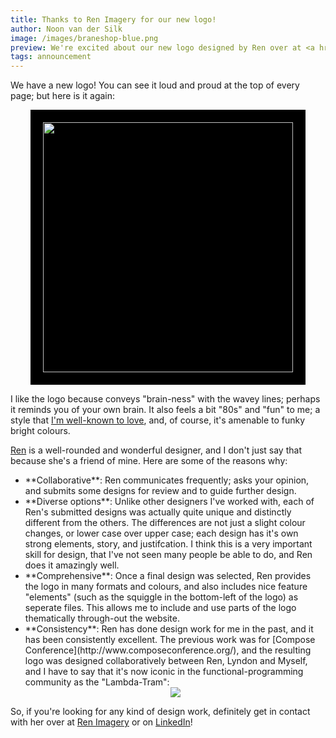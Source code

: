 ```yaml
---
title: Thanks to Ren Imagery for our new logo!
author: Noon van der Silk
image: /images/braneshop-blue.png
preview: We're excited about our new logo designed by Ren over at <a href="https://www.theloop.com.au/renlemon/portfolio/Graphic-Designer/Melbourne">Ren Imagery</a>!
tags: announcement
---
```


We have a new logo! You can see it loud and proud at the top of every page;
but here is it again:

<center><img style='background: black; padding: 20px;' src="/images/braneshop-blue.png" width="400" /></center>

I like the logo because conveys "brain-ness" with the wavey
lines; perhaps it reminds you of your own brain. It also feels a bit "80s"
and "fun" to me; a style that [I'm well-known to
love](https://silky.github.io/posts/2019-01-27-Designing-Functional-Cloths-with-Haskell.html), and, of course, it's amenable to funky bright colours.


[Ren](https://www.theloop.com.au/renlemon/portfolio/Graphic-Designer/Melbourne)
is a well-rounded and wonderful designer, and I don't just say that because
she's a friend of mine. Here are some of the reasons why:

<ul class="normal">
<li> **Collaborative**: Ren communicates frequently; asks your opinion, and submits some designs for review and to guide further design.  </li>

<li> **Diverse options**: Unlike other designers I've worked with, each of Ren's submitted designs was actually quite unique and distinctly different from the others. The differences are not just a slight colour changes, or lower case over upper case; each design has it's own strong elements, story, and justifcation.  I think this is a very important skill for design, that I've not seen many people be able to do, and Ren does it amazingly well.
</li>

<li> **Comprehensive**: Once a final design was selected, Ren provides the logo
in many formats and colours, and also includes nice feature "elements" (such as
the squiggle in the bottom-left of the logo) as seperate files. This allows
me to include and use parts of the logo thematically through-out the website.
</li>

<li> **Consistency**: Ren has done design work for me in the past, and it has
been consistently excellent. The previous work was for
[Compose Conference](http://www.composeconference.org/), and the resulting
logo was designed collaboratively between Ren, Lyndon and Myself, and I have to say that
it's now iconic in the functional-programming community as the "Lambda-Tram":
<center><img src="/images/blog/LambdaTramWeb2017.png" /></center>
</li>
</ul>

So, if you're looking for any kind of design work, definitely get in contact
with her over at [Ren
Imagery](https://www.theloop.com.au/renlemon/portfolio/Graphic-Designer/Melbourne) or on [LinkedIn](https://www.linkedin.com/in/lauren-harris-22409899/)!
